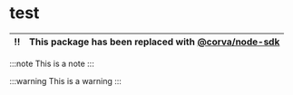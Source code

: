 # test

:bangbang: | This package has been replaced with [@corva/node-sdk](https://github.com/corva-ai/node-sdk)
:---: | :---

:::note
This is a note
:::

:::warning
This is a warning
:::
